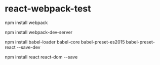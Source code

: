 # react-webpack-test

npm install webpack

npm install webpack-dev-server

npm install babel-loader babel-core babel-preset-es2015 babel-preset-react --save-dev

npm install react react-dom --save

